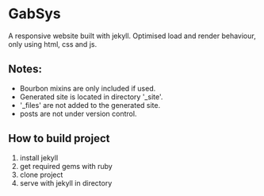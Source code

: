 # GabSys
A responsive website built with jekyll. Optimised load and render behaviour, only using html, css and js.

## Notes:
* Bourbon mixins are only included if used.
* Generated site is located in directory '_site'.
* '_files' are not added to the generated site.
* posts are not under version control.

## How to build project
1. install jekyll
2. get required gems with ruby
3. clone project
4. serve with jekyll in directory
